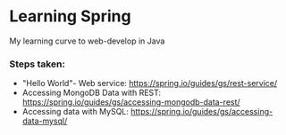 # Learning Spring
My learning curve to web-develop in Java


### Steps taken:
* "Hello World"- Web service: https://spring.io/guides/gs/rest-service/
* Accessing MongoDB Data with REST: https://spring.io/guides/gs/accessing-mongodb-data-rest/
* Accessing data with MySQL: https://spring.io/guides/gs/accessing-data-mysql/
 
